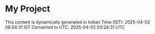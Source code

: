 # My Project

This content is dynamically generated in Indian Time (IST): 2025-04-02 08:54:31 IST
Converted to UTC: 2025-04-02 03:24:31 UTC
